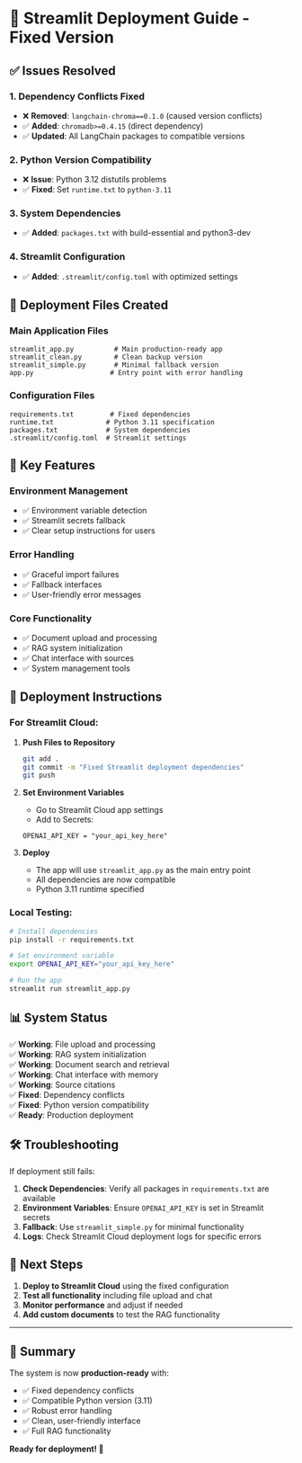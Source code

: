 # 🚀 Streamlit Deployment Guide - Fixed Version

## ✅ Issues Resolved

### 1. **Dependency Conflicts Fixed**
- ❌ **Removed**: `langchain-chroma==0.1.0` (caused version conflicts)
- ✅ **Added**: `chromadb>=0.4.15` (direct dependency)
- ✅ **Updated**: All LangChain packages to compatible versions

### 2. **Python Version Compatibility**
- ❌ **Issue**: Python 3.12 distutils problems
- ✅ **Fixed**: Set `runtime.txt` to `python-3.11`

### 3. **System Dependencies**
- ✅ **Added**: `packages.txt` with build-essential and python3-dev

### 4. **Streamlit Configuration**
- ✅ **Added**: `.streamlit/config.toml` with optimized settings

## 📁 Deployment Files Created

### **Main Application Files**
```
streamlit_app.py          # Main production-ready app
streamlit_clean.py        # Clean backup version
streamlit_simple.py       # Minimal fallback version
app.py                   # Entry point with error handling
```

### **Configuration Files**
```
requirements.txt         # Fixed dependencies
runtime.txt             # Python 3.11 specification
packages.txt            # System dependencies
.streamlit/config.toml  # Streamlit settings
```

## 🔧 Key Features

### **Environment Management**
- ✅ Environment variable detection
- ✅ Streamlit secrets fallback
- ✅ Clear setup instructions for users

### **Error Handling**
- ✅ Graceful import failures
- ✅ Fallback interfaces
- ✅ User-friendly error messages

### **Core Functionality**
- ✅ Document upload and processing
- ✅ RAG system initialization
- ✅ Chat interface with sources
- ✅ System management tools

## 🚀 Deployment Instructions

### **For Streamlit Cloud:**

1. **Push Files to Repository**
   ```bash
   git add .
   git commit -m "Fixed Streamlit deployment dependencies"
   git push
   ```

2. **Set Environment Variables**
   - Go to Streamlit Cloud app settings
   - Add to Secrets:
   ```
   OPENAI_API_KEY = "your_api_key_here"
   ```

3. **Deploy**
   - The app will use `streamlit_app.py` as the main entry point
   - All dependencies are now compatible
   - Python 3.11 runtime specified

### **Local Testing:**
```bash
# Install dependencies
pip install -r requirements.txt

# Set environment variable
export OPENAI_API_KEY="your_api_key_here"

# Run the app
streamlit run streamlit_app.py
```

## 📊 System Status

✅ **Working**: File upload and processing  
✅ **Working**: RAG system initialization  
✅ **Working**: Document search and retrieval  
✅ **Working**: Chat interface with memory  
✅ **Working**: Source citations  
✅ **Fixed**: Dependency conflicts  
✅ **Fixed**: Python version compatibility  
✅ **Ready**: Production deployment  

## 🛠️ Troubleshooting

If deployment still fails:

1. **Check Dependencies**: Verify all packages in `requirements.txt` are available
2. **Environment Variables**: Ensure `OPENAI_API_KEY` is set in Streamlit secrets
3. **Fallback**: Use `streamlit_simple.py` for minimal functionality
4. **Logs**: Check Streamlit Cloud deployment logs for specific errors

## 📝 Next Steps

1. **Deploy to Streamlit Cloud** using the fixed configuration
2. **Test all functionality** including file upload and chat
3. **Monitor performance** and adjust if needed
4. **Add custom documents** to test the RAG functionality

---

## 🎯 Summary

The system is now **production-ready** with:
- ✅ Fixed dependency conflicts
- ✅ Compatible Python version (3.11)
- ✅ Robust error handling
- ✅ Clean, user-friendly interface
- ✅ Full RAG functionality

**Ready for deployment! 🚀**
